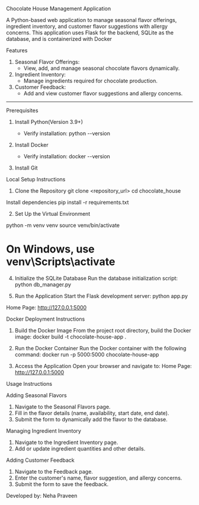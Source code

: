 Chocolate House Management Application

A Python-based web application to manage seasonal flavor offerings, ingredient inventory, and customer flavor suggestions with allergy concerns. This application uses Flask for the backend, SQLite as the database, and is containerized with Docker

 Features
1. Seasonal Flavor Offerings:
   - View, add, and manage seasonal chocolate flavors dynamically.
2. Ingredient Inventory:
   - Manage ingredients required for chocolate production.
3. Customer Feedback:
   - Add and view customer flavor suggestions and allergy concerns.

---

 Prerequisites
1. Install Python(Version 3.9+)
   - Verify installation:
     python --version
    

2. Install Docker
   - Verify installation:
     docker --version
    

3. Install Git


 Local Setup Instructions

 1. Clone the Repository
git clone <repository_url>
cd chocolate_house


Install dependencies 
pip install -r requirements.txt


2. Set Up the Virtual Environment

python -m venv venv
source venv/bin/activate 
 # On Windows, use venv\Scripts\activate


4. Initialize the SQLite Database
Run the database initialization script:
python db_manager.py


5. Run the Application
Start the Flask development server:
python app.py

Home Page: http://127.0.0.1:5000


Docker Deployment Instructions
1. Build the Docker Image
From the project root directory, build the Docker image:
docker build -t chocolate-house-app .

2. Run the Docker Container
Run the Docker container with the following command:
docker run -p 5000:5000 chocolate-house-app

3. Access the Application
Open your browser and navigate to:
Home Page: http://127.0.0.1:5000





Usage Instructions

Adding Seasonal Flavors
1. Navigate to the Seasonal Flavors page.
2. Fill in the flavor details (name, availability, start date, end date).
3. Submit the form to dynamically add the flavor to the database.



Managing Ingredient Inventory
1. Navigate to the Ingredient Inventory page.
2. Add or update ingredient quantities and other details.

Adding Customer Feedback
1. Navigate to the Feedback page.
2. Enter the customer's name, flavor suggestion, and allergy concerns.
3. Submit the form to save the feedback.




Developed by: Neha Praveen 